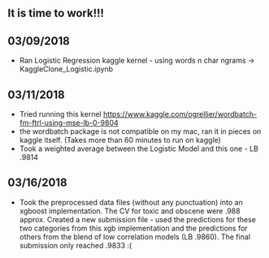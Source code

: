 ## It is time to work!!!

## 03/09/2018
- Ran Logistic Regression kaggle kernel -  using words n char ngrams -> KaggleClone_Logistic.ipynb

## 03/11/2018
- Tried running this kernel https://www.kaggle.com/ogrellier/wordbatch-fm-ftrl-using-mse-lb-0-9804 
- the wordbatch package is not compatible on my mac, ran it in pieces on kaggle itself. (Takes more than 60 minutes to run on kaggle)
- Took a weighted average between the Logistic Model and this one - LB .9814

## 03/16/2018
- Took the preprocessed data files (without any punctuation) into an xgboost implementation. The CV for toxic and obscene were .988 approx. Created a new submission file - used the predictions for these two categories from this xgb implementation and the predictions for others from the blend of low correlation models (LB .9860). The final submission only reached .9833 :( 
